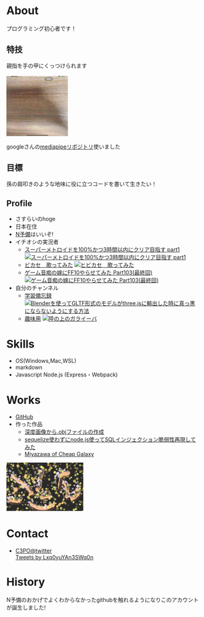 # About
プログラミング初心者です！

## 特技
親指を手の甲にくっつけられます

![handtracking](output.gif)

googleさんの[mediapipeリポジトリ](https://github.com/google/mediapipe)使いました
## 目標
孫の肩叩きのような地味に役に立つコードを書いて生きたい！

## Profile
- さすらいのhoge 
- 日本在住
- [N予備](https://www.nnn.ed.nico/)はいいぞ!
- イチオシの実況者
  - [スーパーメトロイドを100%かつ3時間以内にクリア目指す part1](https://www.youtube.com/channel/UCWjMcryWbmnr1ZW0O1BFprA)  [![スーパーメトロイドを100%かつ3時間以内にクリア目指す part1](https://img.youtube.com/vi/KCfHW9vjSkI/0.jpg)](https://www.youtube.com/watch?v=KCfHW9vjSkI)
  - [ビカセ　歌ってみた](https://www.youtube.com/channel/UCj9IZnU2bKqGqABhQUU6F8g)  [![ヒビカセ　歌ってみた](https://img.youtube.com/vi/-S9j9S9xMe4/0.jpg)](https://www.youtube.com/watch?v=-S9j9S9xMe4)  
  - [ゲーム音痴の嫁にFF10やらせてみた Part103(最終回)](https://www.youtube.com/user/sifue)  [![ゲーム音痴の嫁にFF10やらせてみた Part103(最終回)](https://img.youtube.com/vi/5_kgKnDTdH0/0.jpg)](https://www.youtube.com/watch?v=5_kgKnDTdH0)
- 自分のチャンネル
  - [学習備忘録](https://www.youtube.com/channel/UCLFPnfmoa2AR4b1UKb2K9JA)  [![Blenderを使ってGLTF形式のモデルがthree.jsに輸出した時に真っ黒にならないようにする方法
](https://img.youtube.com/vi/JRSH15_WeHI/0.jpg)](https://www.youtube.com/watch?v=JRSH15_WeHI)
  - [趣味用](https://www.youtube.com/watch?v=J0kDgqR7LqU)  [![陸の上のガライーバ](https://img.youtube.com/vi/J0kDgqR7LqU/0.jpg)](https://www.youtube.com/watch?v=J0kDgqR7LqU)

# Skills
- OS(Windows,Mac,WSL)
- markdown
- Javascript Node.js (Express・Webpack)

# Works
- [GitHub](https://github.com/SasuraiNoHoge)
- 作った作品
  - [深度画像から.objファイルの作成](https://github.com/SasuraiNoHoge/createObj)
  - [sequelize使わずにnode.js使ってSQLインジェクション脆弱性再現してみた](https://github.com/SasuraiNoHoge/sqlInjection#yarn-install%E3%81%97%E3%81%A6%E3%81%8F%E3%81%A0%E3%81%95%E3%81%84)
  - [Miyazawa of Cheap Galaxy](https://www.openprocessing.org/sketch/825171/)  

<img src='スクリーンショット 2020-01-19 16.34.32.png' width="200">

# Contact
- [C3PO@twitter](https://twitter.com/Lxq0yuYAn3SWq0n)  
<a class="twitter-timeline" data-width="400" data-height="550" data-theme="light" href="https://twitter.com/Lxq0yuYAn3SWq0n?ref_src=twsrc%5Etfw">Tweets by Lxq0yuYAn3SWq0n</a> <script async src="https://platform.twitter.com/widgets.js" charset="utf-8"></script>

# History
 N予備のおかげでよくわからなかったgithubを触れるようになりこのアカウントが誕生しました!
 
<!---
  コメント
-->
